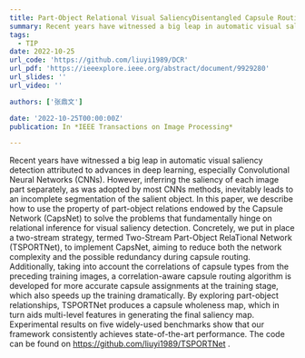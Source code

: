 ```yaml
---
title: Part-Object Relational Visual SaliencyDisentangled Capsule Routing for Fast Part-Object Relational Saliency
summary: Recent years have witnessed a big leap in automatic visual saliency detection attributed to advances in deep learning, especially Convolutional Neural Networks (CNNs). However, inferring the saliency of each image part separately, as was adopted by most CNNs methods, inevitably leads to an incomplete segmentation of the salient object.
tags:
  - TIP
date: 2022-10-25
url_code: 'https://github.com/liuyi1989/DCR'
url_pdf: 'https://ieeexplore.ieee.org/abstract/document/9929280'
url_slides: ''
url_video: ''

authors: ['张鼎文']

date: '2022-10-25T00:00:00Z'
publication: In *IEEE Transactions on Image Processing*

---
```


Recent years have witnessed a big leap in automatic visual saliency detection attributed to advances in deep learning, especially Convolutional Neural Networks (CNNs). However, inferring the saliency of each image part separately, as was adopted by most CNNs methods, inevitably leads to an incomplete segmentation of the salient object. In this paper, we describe how to use the property of part-object relations endowed by the Capsule Network (CapsNet) to solve the problems that fundamentally hinge on relational inference for visual saliency detection. Concretely, we put in place a two-stream strategy, termed Two-Stream Part-Object RelaTional Network (TSPORTNet), to implement CapsNet, aiming to reduce both the network complexity and the possible redundancy during capsule routing. Additionally, taking into account the correlations of capsule types from the preceding training images, a correlation-aware capsule routing algorithm is developed for more accurate capsule assignments at the training stage, which also speeds up the training dramatically. By exploring part-object relationships, TSPORTNet produces a capsule wholeness map, which in turn aids multi-level features in generating the final saliency map. Experimental results on five widely-used benchmarks show that our framework consistently achieves state-of-the-art performance. The code can be found on https://github.com/liuyi1989/TSPORTNet .
